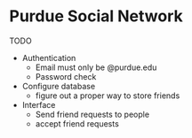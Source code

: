 # Purdue Social Network
TODO
* Authentication
    * Email must only be @purdue.edu
    * Password check
* Configure database
    * figure out a proper way to store friends
* Interface
    * Send friend requests to people
    * accept friend requests
